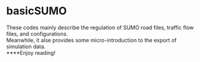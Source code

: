 # basicSUMO
These codes mainly describe the regulation of SUMO road files, traffic flow files, and configurations.   
Meanwhile, it alse provides some micro-introduction to the export of simulation data.  
****Enjoy reading!  
